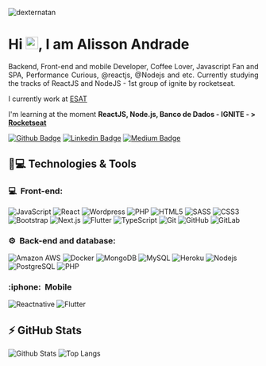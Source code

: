 <p align="left"><img src="https://komarev.com/ghpvc/?username=alissonandrade2020" alt="dexternatan" /></p>


<h1 align = "justify"> Hi <img src="https://media.giphy.com/media/hvRJCLFzcasrR4ia7z/giphy.gif" width="25px">, I am Alisson Andrade</h1>
<p align = "justify">Backend, Front-end and mobile Developer, Coffee Lover, Javascript Fan and SPA, Performance Curious, @reactjs, @Nodejs and etc. Currently studying the tracks of ReactJS and NodeJS - 1st group of ignite by rocketseat.</p>

I currently work at [ESAT](https://www3.sefaz.pb.gov.br/esat/)

I'm learning at the moment **ReactJS, Node.js, Banco de Dados - IGNITE - > [Rocketseat](https://app.rocketseat.com.br/me/alissondeandradearaujo)**

[![Github Badge](https://img.shields.io/badge/-Github-000?style=flat-square&logo=Github&logoColor=white&link=https://github.com/fagnerpsantos)](https://github.com/alissonandrade2020/)
[![Linkedin Badge](https://img.shields.io/badge/-LinkedIn-blue?style=flat-square&logo=Linkedin&logoColor=white&link=https://www.linkedin.com/in/fagnerpsantos/)](https://www.linkedin.com/in/alisson-de-andrade-ara%C3%BAjo-160224190/)
[![Medium Badge](https://img.shields.io/badge/-@alissonandrade-03a57a?style=flat-square&labelColor=000000&logo=Medium&link=https://medium.com/@alissonandrade/)](http://alissondeandradearaujo.000webhostapp.com/)

## 🚀💻 Technologies & Tools

<h3>💻 &nbsp;Front-end:</h3>

![JavaScript](https://img.shields.io/badge/-JavaScript-black?style=flat-square&logo=javascript)
![React](https://img.shields.io/badge/-React-black?style=flat-square&logo=react)
![Wordpress](https://img.shields.io/badge/-Wordpress-333333?style=flat&logo=wordpress)
![PHP](https://img.shields.io/badge/-PHP-blue?style=flat-square&logo=php)
![HTML5](https://img.shields.io/badge/-HTML5-E34F26?style=flat-square&logo=html5&logoColor=white)
![SASS](https://img.shields.io/badge/-SASS-pink?style=pink-square&logo=sass)
![CSS3](https://img.shields.io/badge/-CSS3-1572B6?style=flat-square&logo=css3)
![Bootstrap](https://img.shields.io/badge/-Bootstrap-563D7C?style=flat-square&logo=bootstrap)
![Next.js](https://img.shields.io/badge/-Next.js-333333?style=flat&logo=Next.js)
![Flutter](https://img.shields.io/badge/-Flutter-red?style=flat-square&logo=flutter)
![TypeScript](https://img.shields.io/badge/-TypeScript-007ACC?style=flat-square&logo=typescript)
![Git](https://img.shields.io/badge/-Git-black?style=flat-square&logo=git)
![GitHub](https://img.shields.io/badge/-GitHub-181717?style=flat-square&logo=github)
![GitLab](https://img.shields.io/badge/-GitLab-FCA121?style=flat-square&logo=gitlab)

<h3>⚙️ &nbsp;Back-end and database:</h3>

![Amazon AWS](https://img.shields.io/badge/Amazon%20AWS-232F3E?style=flat-square&logo=amazon-aws)
![Docker](https://img.shields.io/badge/-Docker-black?style=flat-square&logo=docker)
![MongoDB](https://img.shields.io/badge/-MongoDB-black?style=flat-square&logo=mongodb)
![MySQL](https://img.shields.io/badge/-MySQL-black?style=flat-square&logo=mysql)
![Heroku](https://img.shields.io/badge/-Heroku-430098?style=flat-square&logo=heroku)
![Nodejs](https://img.shields.io/badge/-Nodejs-yellow?style=flat-square&logo=Node.js)
![PostgreSQL](https://img.shields.io/badge/-PostgreSQL-336791?style=flat-square&logo=postgresql)
![PHP](https://img.shields.io/badge/-PHP-blue?style=flat-square&logo=php)

<h3>:iphone: &nbsp;Mobile</h3>

![Reactnative](https://img.shields.io/badge/-Reactnatives-yellow?style=flat-square&logo=Reactnative)
![Flutter](https://img.shields.io/badge/-Flutter-yellow?style=flat-square&logo=Flutter)


## ⚡ GitHub Stats

![Github Stats](https://github-readme-stats.vercel.app/api?username=alissonandrade2020&show_icons=true&count_private=true&show_icons=true&include_all_commits=true)
![Top Langs](https://github-readme-stats.vercel.app/api/top-langs/?username=alissonandrade2020&hide=TeX&layout=compact)
